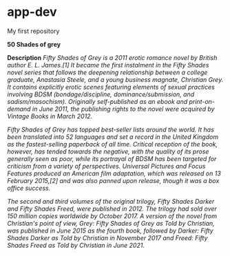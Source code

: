 # app-dev
My first repository

**50 Shades of grey**

**Description**
*Fifty Shades of Grey is a 2011 erotic romance novel by British author E. L. James.[1] It became the first instalment in the Fifty Shades novel series that follows the deepening relationship between a college graduate, Anastasia Steele, and a young business magnate, Christian Grey. It contains explicitly erotic scenes featuring elements of sexual practices involving BDSM (bondage/discipline, dominance/submission, and sadism/masochism). Originally self-published as an ebook and print-on-demand in June 2011, the publishing rights to the novel were acquired by Vintage Books in March 2012.*

*Fifty Shades of Grey has topped best-seller lists around the world. It has been translated into 52 languages and set a record in the United Kingdom as the fastest-selling paperback of all time. Critical reception of the book, however, has tended towards the negative, with the quality of its prose generally seen as poor, while its portrayal of BDSM has been targeted for criticism from a variety of perspectives. Universal Pictures and Focus Features produced an American film adaptation, which was released on 13 February 2015,[2] and was also panned upon release, though it was a box office success.*

*The second and third volumes of the original trilogy, Fifty Shades Darker and Fifty Shades Freed, were published in 2012. The trilogy had sold over 150 million copies worldwide by October 2017. A version of the novel from Christian's point of view, Grey: Fifty Shades of Grey as Told by Christian, was published in June 2015 as the fourth book, followed by Darker: Fifty Shades Darker as Told by Christian in November 2017 and Freed: Fifty Shades Freed as Told by Christian in June 2021.*
